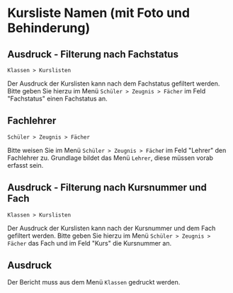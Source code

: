 ﻿# Kursliste Namen (mit Foto und Behinderung)

## Ausdruck - Filterung nach Fachstatus

`Klassen > Kurslisten`

Der Ausdruck der Kurslisten kann nach dem Fachstatus gefiltert werden. Bitte geben Sie hierzu im Menü `Schüler > Zeugnis > Fächer` im Feld "Fachstatus" einen Fachstatus an.

## Fachlehrer

`Schüler > Zeugnis > Fächer`

Bitte weisen Sie im Menü `Schüler > Zeugnis > Fäche`r im Feld "Lehrer" den Fachlehrer zu. Grundlage bildet das Menü `Lehrer`, diese müssen vorab erfasst sein.

## Ausdruck - Filterung nach Kursnummer und Fach

`Klassen > Kurslisten`

Der Ausdruck der Kurslisten kann nach der Kursnummer und dem Fach gefiltert werden. Bitte geben Sie hierzu im Menü `Schüler > Zeugnis > Fächer` das Fach und im Feld "Kurs" die Kursnummer an.

## Ausdruck

Der Bericht muss aus dem Menü `Klassen` gedruckt werden.
